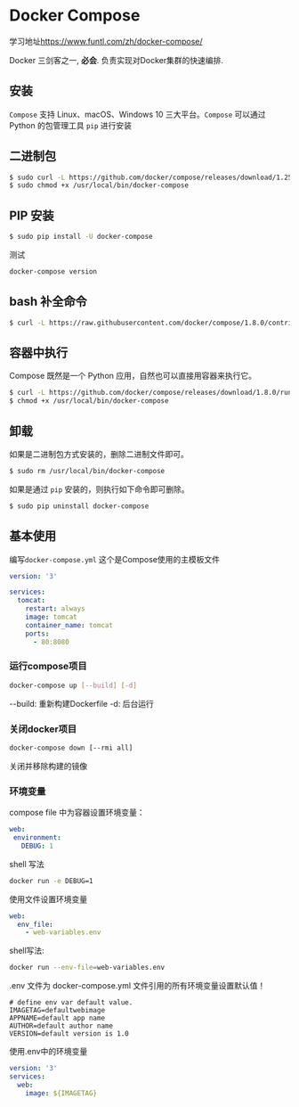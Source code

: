 # Docker Compose

学习地址<https://www.funtl.com/zh/docker-compose/>

Docker 三剑客之一, **必会**. 负责实现对Docker集群的快速编排. 

## 安装

`Compose` 支持 Linux、macOS、Windows 10 三大平台。`Compose` 可以通过 Python 的包管理工具 `pip` 进行安装

## 二进制包

```bash
$ sudo curl -L https://github.com/docker/compose/releases/download/1.25.5/docker-compose-`uname -s`-`uname -m` > /usr/local/bin/docker-compose
$ sudo chmod +x /usr/local/bin/docker-compose
```

## PIP 安装

```bash
$ sudo pip install -U docker-compose
```

测试

```bash
docker-compose version
```

## bash 补全命令

```bash
$ curl -L https://raw.githubusercontent.com/docker/compose/1.8.0/contrib/completion/bash/docker-compose > /etc/bash_completion.d/docker-compose
```

## 容器中执行

Compose 既然是一个 Python 应用，自然也可以直接用容器来执行它。

```bash
$ curl -L https://github.com/docker/compose/releases/download/1.8.0/run.sh > /usr/local/bin/docker-compose
$ chmod +x /usr/local/bin/docker-compose
```

## 卸载

如果是二进制包方式安装的，删除二进制文件即可。

```bash
$ sudo rm /usr/local/bin/docker-compose
```

如果是通过 `pip` 安装的，则执行如下命令即可删除。

```bash
$ sudo pip uninstall docker-compose
```



## 基本使用

编写`docker-compose.yml` 这个是Compose使用的主模板文件

```yml
version: '3'

services:
  tomcat:
    restart: always
    image: tomcat
    container_name: tomcat
    ports:
      - 80:8080
```

### 运行compose项目

```sh
docker-compose up [--build] [-d]
```

--build: 重新构建Dockerfile
-d: 后台运行


### 关闭docker项目
```sh
docker-compose down [--rmi all]
```
关闭并移除构建的镜像

### 环境变量

compose file 中为容器设置环境变量：
 ```yml
web:
  environment:
    DEBUG: 1
 ```

shell 写法
```bash
docker run -e DEBUG=1
```

使用文件设置环境变量
```yml
web:
  env_file:
    - web-variables.env
```

shell写法:
```bash
docker run --env-file=web-variables.env
```

.env 文件为 docker-compose.yml 文件引用的所有环境变量设置默认值！

```properties
# define env var default value.
IMAGETAG=defaultwebimage
APPNAME=default app name
AUTHOR=default author name
VERSION=default version is 1.0
```

使用.env中的环境变量
```yml
version: '3'
services:
  web:
    image: ${IMAGETAG}   
```

